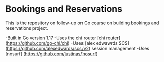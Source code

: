 # Bookings and Reservations


This is the repository on follow-up on Go course on building bookings and reservations project. 

-Built in Go version 1.17
-Uses the chi router [chi router] (https://github.com/go-chi/chi)
-Uses [alex edwawrds SCS] (https://github.com/alexedwards/scs/v2) session management
-Uses [nosurf] (https://github.com/justinas/nosurf)